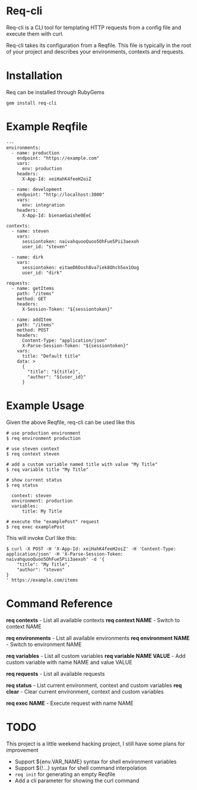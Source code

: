 # Req-cli

Req-cli is a CLI tool for templating HTTP requests from a config file and execute them with curl.

Req-cli takes its configuration from a Reqfile. This file is typically in the root of your project and describes your environments, contexts and requests.

# Installation

Req can be installed through RubyGems

```gem install req-cli```

# Example Reqfile

```
---
environments:
  - name: production
    endpoint: "https://example.com"
    vars:
      env: production
    headers:
      X-App-Id: xeiHahK4feeH2oiZ

  - name: development
    endpoint: "http://localhost:3000"
    vars:
      env: integration
    headers:
      X-App-Id: bienaeGaishe0EeC

contexts:
  - name: steven
    vars: 
      sessiontoken: naivahquooQuoo5OhFue5Pii3aexoh
      user_id: "steven"

  - name: dirk
    vars: 
      sessiontoken: eitaeD6Oosh8va7iek8Ohch5ox1Oog
      user_id: "dirk"

requests:
  - name: getItems
    path: "/items"
    method: GET
    headers:
      X-Session-Token: "${sessiontoken}"

  - name: addItem
    path: "/items"
    method: POST
    headers: 
      Content-Type: "application/json"
      X-Parse-Session-Token: "${sessiontoken}"
    vars:
      title: "Default title"
    data: >
      {
        "title": "${title}",
        "author": "${user_id}"
      }
```

# Example Usage

Given the above Reqfile, req-cli can be used like this

```
# use production environment
$ req environment production

# use steven context
$ req context steven

# add a custom variable named title with value "My Title"
$ req variable title "My Title"

# show current status
$ req status

  context: steven
  environment: production
  variables:
      title: My Title

# execute the "examplePost" request
$ req exec examplePost
```

This will invoke Curl like this: 

```
$ curl -X POST -H 'X-App-Id: xeiHahK4feeH2oiZ' -H 'Content-Type: application/json' -H 'X-Parse-Session-Token: naivahquooQuoo5OhFue5Pii3aexoh' -d '{
    "title": "My Title",
    "author": "steven"
}
' https://example.com/items
```

# Command Reference

**req contexts** - List all available contexts
**req context NAME** - Switch to context NAME

**req environments** - List all available environments
**req environment NAME** - Switch to environment NAME

**req variables** - List all custom variables
**req variable NAME VALUE** - Add custom variable with name NAME and value VALUE

**req requests** - List all available requests

**req status** - List current environment, context and custom variables
**req clear** - Clear current environment, context and custom variables

**req exec NAME** - Execute request with name NAME



# TODO

This project is a little weekend hacking project, I still have some plans for improvement

- Support ${env.VAR_NAME} syntax for shell environment variables
- Support ${!...} syntax for shell command interpolation
- `req init` for generating an empty Reqfile
- Add a cli parameter for showing the curl command


